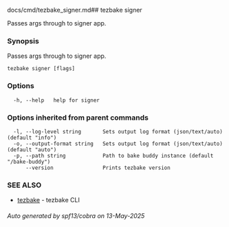 docs/cmd/tezbake_signer.md## tezbake signer

Passes args through to signer app.

### Synopsis

Passes args through to signer app.

```
tezbake signer [flags]
```

### Options

```
  -h, --help   help for signer
```

### Options inherited from parent commands

```
  -l, --log-level string       Sets output log format (json/text/auto) (default "info")
  -o, --output-format string   Sets output log format (json/text/auto) (default "auto")
  -p, --path string            Path to bake buddy instance (default "/bake-buddy")
      --version                Prints tezbake version
```

### SEE ALSO

* [tezbake](/tezbake/reference/cmd/tezbake)	 - tezbake CLI

###### Auto generated by spf13/cobra on 13-May-2025
